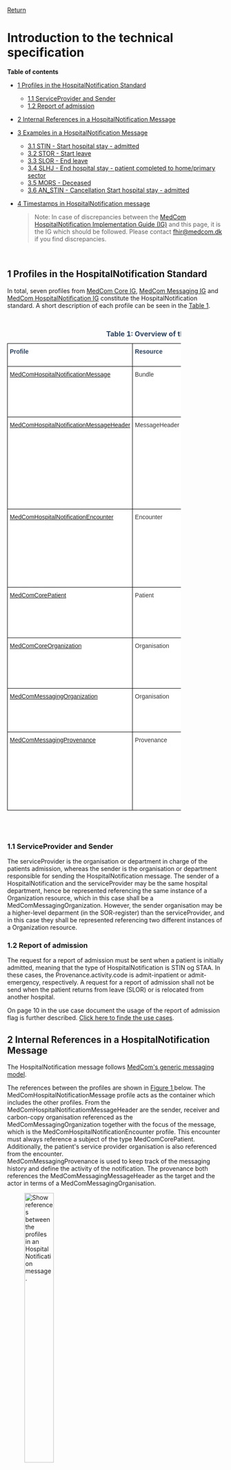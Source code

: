 [Return](../../index.md)
# Introduction to the technical specification

**Table of contents**
* [1 Profiles in the HospitalNotification Standard](#1-profiles-in-the-hospitalnotification-standard)
  * [1.1 ServiceProvider and Sender](#11-serviceprovider-and-sender)
  * [1.2  Report of admission](#12--report-of-admission)
* [2 Internal References in a HospitalNotification Message](#2-internal-references-in-a-hospitalnotification-message)
* [3 Examples in a HospitalNotification Message](#3-examples-in-a-hospitalnotification-message)
  * [3.1 STIN - Start hospital stay - admitted](#31-stin---start-hospital-stay---admitted)
  * [3.2 STOR - Start leave](#32-stor---start-leave)
  * [3.3 SLOR - End leave](#33-slor---end-leave)
  * [3.4 SLHJ - End hospital stay - patient completed to home/primary sector](#slhj)
  * [3.5 MORS - Deceased](#35-mors---deceased)
  * [3.6 AN_STIN - Cancellation Start hospital stay - admitted](#anstin)
* [4 Timestamps in HospitalNotification message](#4-timestamps-in-hospitalnotification-message)

  >Note: In case of discrepancies between the <a href="https://medcomfhir.dk/ig/hospitalnotification/" target="_blank">MedCom HospitalNotification Implementation Guide (IG)</a> and this page, it is the IG which should be followed. Please contact <fhir@medcom.dk> if you find discrepancies.
<br>


## 1 Profiles in the HospitalNotification Standard

In total, seven profiles from <a href="https://medcomfhir.dk/ig/core/" target="_blank">MedCom Core IG</a>, <a href="https://medcomfhir.dk/ig/messaging/" target="_blank">MedCom Messaging IG</a> and <a href="https://medcomfhir.dk/ig/hospitalnotification/" target="_blank">MedCom HospitalNotification IG</a> constitute the HospitalNotification standard. A short description of each profile can be seen in the <a href="#tab1">Table 1<a>.
<br><br>

<style type="text/css">
.tg  {border-collapse:collapse;border-spacing:0;max-width:80%}
.tg td{border-color:black;border-style:solid;border-width:1px;font-family:Arial, sans-serif;font-size:14px;
  overflow:hidden;padding:10px 5px;word-break:normal;}
.tg th{border-color:black;border-style:solid;border-width:1px;font-family:Arial, sans-serif;font-size:14px;
  font-weight:normal;overflow:hidden;padding:10px 5px;word-break:normal;}
.tg .tg-4mz0{background-color:#ffffff;color:#2c415c;text-align:left;vertical-align:top}
.tg .tg-7euo{background-color:#ffffff;color:#333333;text-align:left;vertical-align:top}
</style>
<div style="overflow-x:auto;">
<table class="tg" id="tab1">
<caption style="color:#2c415c; font-weight:bold; text-align:center"> Table 1: Overview of the profiles in HospitalNotification standard </caption>
<thead>
  <tr>
    <th class="tg-4mz0"><span style="font-weight:bold">Profile</span></th>
    <th class="tg-4mz0"><span style="font-weight:bold">Resource</span></th>
    <th class="tg-4mz0"><span style="font-weight:bold">Description</span></th>
    <th class="tg-4mz0"><span style="font-weight:bold">MustSupport elements</span></th>
    <th class="tg-4mz0"><span style="font-weight:bold">Implementation Guide Origin</span></th>
  </tr>
</thead>
<tbody>
  <tr>
    <td class="tg-7euo"><a href="https://medcomfhir.dk/ig/hospitalnotification/StructureDefinition-medcom-hospitalNotification-message.html" target="_blank">MedComHospitalNotificationMessage</a></td>
    <td class="tg-7euo">Bundle</td>
    <td class="tg-7euo">Acts as a container for the content of the message. The type of the Bundle shall always be 'message'.<br><br>This profile inherits from MedComMessagingMessage.</td>
    <td class="tg-7euo">Id<br>Type<br>Timestamp<br> Entry</td>
    <td class="tg-7euo">HospitalNotification</td>
  </tr>
  <tr>
    <td class="tg-7euo"><a href="https://medcomfhir.dk/ig/hospitalnotification/StructureDefinition-medcom-hospitalNotification-messageHeader.html" target="_blank">MedComHospitalNotificationMessageHeader</a></td>
    <td class="tg-7euo">MessageHeader</td>
    <td class="tg-7euo">The header of a message, which shall always be the first referenced profile, when the type of the Bundle is 'message'. This profile holds references to the fundamental information in a message such as sender, receiver, the content of the message and request for report of admission.<br><br>This profile inherits from MedComMessagingMessageHeader.</td>
    <td class="tg-7euo">Id<br>ReportOfAdmissionFlag <br>ReportOfAdmissionRecipient <br>Event[x]:eventCoding <br>Sender Organization<br>Receiver Organization<br>Source (Receiver of the Acknowledgement)<br>Focus</td>
    <td class="tg-7euo">HospitalNotification</td>
  </tr>
  <tr>
    <td class="tg-7euo"><a href="https://medcomfhir.dk/ig/hospitalnotification/StructureDefinition-medcom-hospitalNotification-encounter.html" target="_blank">MedComHospitalNotificationEncounter</a></td>
    <td class="tg-7euo">Encounter</td>
    <td class="tg-7euo">A meeting between a healthcare professional and a patient. In a HospitalNotification message the start time of the encounter represents the hospitalization of the patient.<br><br>This profile inherits from MedComCoreEncounter</td>
    <td class="tg-7euo">Id<br>Status<br> class<br>Subject <br>EpisodeOfCare identifier<br>Period start (start time of the encounter)<br>Period end (end time of the encounter)<br>ServiceProvider organization</td>
    <td class="tg-7euo">HospitalNotification</td>
  </tr>
  <tr>
    <td class="tg-7euo"><a href="https://medcomfhir.dk/ig/core/StructureDefinition-medcom-core-patient.html" target="_blank">MedComCorePatient</a></td>
    <td class="tg-7euo">Patient</td>
    <td class="tg-7euo">Describes a citizen or patient, when exchanging a MedCom message.</td>
    <td class="tg-7euo">Id<br>identifier (CPR-number)<br>Name<br>Address<br>Telecom<br>Deceased[x]</td>
    <td class="tg-7euo">Core</td>
  </tr>
  <tr>
    <td class="tg-7euo"><a href="https://medcomfhir.dk/ig/core/StructureDefinition-medcom-core-organization.html" target="_blank">MedComCoreOrganization</a></td>
    <td class="tg-7euo">Organisation</td>
    <td class="tg-7euo">Contains information which is useful in order to identify an organisation. In a HospitalNotification message it is often used to describe the serviceProvider organisation or department.</td>
    <td class="tg-7euo">Id<br>Identifier (SOR-id)<br>Name</td>
    <td class="tg-7euo">Core</td>
  </tr>
  <tr>
    <td class="tg-7euo"><a href="https://medcomfhir.dk/ig/messaging/StructureDefinition-medcom-messaging-organization.html" target="_blank">MedComMessagingOrganization</a></td>
    <td class="tg-7euo">Organisation</td>
    <td class="tg-7euo">Contains information which is useful in order to identify a sender or receiver organisation.<br>This profile inherits from MedComCoreOrganization.</td>
    <td class="tg-7euo">Id<br>Slices for identifier (SOR-id)<br>Slices for identifier (EAN/GLN-id)<br>Name</td>
    <td class="tg-7euo">Messaging</td>
  </tr>
  <tr>
    <td class="tg-7euo"><a href="https://medcomfhir.dk/ig/messaging/StructureDefinition-medcom-messaging-provenance.html" target="_blank">MedComMessagingProvenance</a></td>
    <td class="tg-7euo">Provenance</td>
    <td class="tg-7euo">Describes the activity of a message, e.g. whether the message concern an inpatient admission or discharge. In cases of a previously send message concerning the same admission, the Provenance resource holds a reference to the previous message. Thereby it is possible to get an overview of the patient's admission.</td>
    <td class="tg-7euo">Id<br>Target<br>OccurredDateTime<br>Timestamps<br>Activity<br>Agent<br>Entity (Reference to the previous message)</td>
    <td class="tg-7euo">Messaging</td>
  </tr>
</tbody>
</table>
</div>
<br><br>

### 1.1 ServiceProvider and Sender
The serviceProvider is the organisation or department in charge of the patients admission, whereas the sender is the organisation or department responsible for sending the HospitalNotification message. 
The sender of a HospitalNotification and the serviceProvider may be the same hospital department, hence be represented referencing the same instance of a Organization resource, which in this case shall be a MedComMessagingOrganization. However, the sender organisation may be a higher-level deparment (in the SOR-register) than the serviceProvider, and in this case they shall be represented referencing two different instances of a Organization resource.

### 1.2  Report of admission
The request for a report of admission must be sent when a patient is initially admitted, meaning that the type of HospitalNotification is STIN og STAA. In these cases, the Provenance.activity.code is admit-inpatient or admit-emergency, respectively. A request for a report of admission shall not be send when the patient returns from leave (SLOR) or is relocated from another hospital. 
 
On page 10 in the use case document the usage of the report of admission flag is further described. <a href="https://medcomdk.github.io/dk-medcom-hospitalnotification/#12-use-cases">Click here to finde the use cases</a>. 


## 2 Internal References in a HospitalNotification Message
The HospitalNotification message follows <a href="https://medcomdk.github.io/dk-medcom-messaging/assets/documents/Intro-Technical-Spec-ENG.html" target="_blank">MedCom's generic messaging model</a>. 

The references between the profiles are shown in  <a href="#Fig1" rel="noopener noreferrer"> Figure 1 </a> below. The MedComHospitalNotificationMessage profile acts as the container which includes the other profiles. From the MedComHospitalNotificatiomMessageHeader are the sender, receiver and carbon-copy organisation referenced as the MedComMessagingOrganization together with the focus of the message, which is the MedComHospitalNotificationEncounter profile. This encounter must always reference a subject of the type MedComCorePatient. Additionally, the patient's service provider organisation is also referenced from the encounter.<br> 
MedComMessagingProvenance is used to keep track of the messaging history and define the activity of the notification. The provenance both references the MedComMessagingMessageHeader as the target and the actor in terms of a MedComMessagingOrganisation. 

<figure>
<img src="../images/HospitalNotification.png" alt="Show references between the profiles in an HospitalNotification message." style="width:40%" id="Fig1">
<figcaption text-align="center"><b>Figure 1: Structure of the HospitalNotification message </b> </figcaption>
</figure>
<br><br>


## 3 Examples in a HospitalNotification Message
Examples in section [3.1](#31-stin---start-hospital-stay---admitted) to [3.6](#36-an_stin---cancellation-start-hospital-stay---admitted) illustrates different types of HospitalNotifications. For each example, the type of HospitalNotification can be seen in the associated headline. In the examples the serviceProvider and sender organisation is represented by the same Organization instance. Further, the instances in the examples are in the same order to create a better overview, however IT vendors cannot assume any specific order of the instances in a message.

<a href="https://medcomdk.github.io/dk-medcom-hospitalnotification/#14-hospitalnotification-codes" target="_blank">Click here to get an overview of the HospitalNotification types.</a>


On <a href="#Fig2" rel="noopener noreferrer">Figure 2</a> to <a href="#Fig7" rel="noopener noreferrer">Figure 7</a>, the required content of a HospitalNotification message is illustrated. 
There is a difference between the required elements and MustSupport elements, as the required elements always shall be included in a message. However, MustSupport elements must be included if they are present in the sender's system and the receiver must be able to handle the information if it is included. 

<a href="https://medcomfhir.dk/ig/hospitalnotification/StructureDefinition-medcom-hospitalNotification-message-examples.html" target="_blank">Click here to see examples in in XML and JSON for MedCom HospitalNotificationMessage </a>


On <a href="#Fig2" rel="noopener noreferrer">Figure 2</a>, only one instance of the Provenance recource is included, since only one HospitalNotification has been sent. On <a href="#Fig3" rel="noopener noreferrer">Figure 3</a> to <a href="#Fig7" rel="noopener noreferrer">Figure 7</a>, two or more in instance of the Provenance recource, to reference the previously sent HospitalNotifications as well as the instance representing the current HospitalNotfication.


### 3.1 STIN - Start hospital stay - admitted
On <a href="#Fig2" rel="noopener noreferrer">Figure 2</a>, a simplified example of a ‘Start hospital stay - admitted’ HospitalNotification is presented. In the MessageHeader there is a request for a reportOfAdmission (extension:reportOfAdmissionFlag). In the Encounter instance the status is ‘in-progress’, and the Encounter is populated with a start timestamp (period.start). In the Provenance instance the activity code is ‘admit-inpatient’. 

<figure>
<img src="../images/HNAdmitInPat.svg" alt="Simplified example: STIN - Start hospital stay - admitted" style="width: 48%" id="Fig2">
<figcaption text-align = "center"><b>Figure 2: Simplified example: Start hospital stay - admitted</b></figcaption>
</figure>

### 3.2 STOR - Start leave
On <a href="#Fig3" rel="noopener noreferrer">Figure 3</a>, a simplified example of a ‘Start leave’ HospitalNotification is presented, which is sent in continuation of the simplified example in <a href="#Fig2" rel="noopener noreferrer">Figure 2</a>. The status in the Encounter is changed from ‘in-progress’ to ‘onleave’, and the Encounter is populated with a start timestamp for the period of leave (extension:leavePeriod.start). In the current Provenance instance the activity code is ‘start-leave-inpatient’. 

<figure>
<img src="../images/HNstartOnleave.svg" alt="Simplified example: STOR - Start leave" style="width: 48%" id="Fig3">
<figcaption text-align = "center"><b>Figure 3: Simplified example: Start leave</b></figcaption>
</figure>
<br><br>

### 3.3 SLOR - End leave
On <a href="#Fig4" rel="noopener noreferrer">Figure 4</a>, a simplified example of a ‘End leave’ HospitalNotification is presented, which is sent in continuation of the simplified example in <a href="#Fig3" rel="noopener noreferrer">Figure 3</a>. The status in the Encounter is changed from ‘onleave’ to ‘in-progress’, and the Encounter is populated with a end timestamp for the period of leave (extension:leavePeriod.end). In the current Provenance instance the activity code is ‘end-leave-inpatient’. 

<figure>
<img src="../images/HNendOnleave.svg" alt="Simplified example: SLOR - End leave" style="width: 48%" id="Fig4">
<figcaption text-align = "center"><b>Figure 4: Simplified example: End Leave</b></figcaption>
</figure>
<br><br>

### 3.4 SLHJ - End hospital stay - patient completed to home/primary sector {#slhj}
On <a href="#Fig5" rel="noopener noreferrer">Figure 5</a>, a simplified example of a ‘End hospital stay - patient completed to home/primary sector’ HospitalNotification is presented, which is sent in continuation of the simplified example in <a href="#Fig2" rel="noopener noreferrer">Figure 2</a>. The status in the Encounter is changed from ‘in-progress’ to ‘finished’, and the Encounter is populated with a timestamp indicating end of the encounter (period.end). In the current Provenance instance the activity code is ‘discharge-inpatient-home’. 

<figure>
<img src="../images/HNdischargeInPat.svg" alt="Simplified example: SLHJ - End hospital stay - patient completed to home/primary sector" style="width: 48%" id="Fig5">
<figcaption text-align = "center"><b>Figure 5: Simplified example: End hospital stay - patient completed to home/primary sector</b></figcaption>
</figure>
<br><br>

### 3.5 MORS - Deceased
On <a href="#Fig6" rel="noopener noreferrer">Figure 6</a>, a simplified example of a ‘Deceased’ HospitalNotification is presented, which is sent in continuation of the simplified example in <a href="#Fig2" rel="noopener noreferrer">Figure 2</a>. The status in the Encounter is changed from ‘in-progress’ to ‘finished’, and the Encounter is populated with a timestamp indicating end of the encounter (period.end) i.e. the death of the patient. The element Patient.deceased is sat to ‘true’, indicating that the patient is deceased. In the current Provenance instance the activity code is ‘admit-inpatient’, as it shall remain the current activity. 

<figure>
<img src="../images/HNdeceasedInPat.svg" alt="Simplified example: MORS - Deceased" style="width: 48%" id="Fig6">
<figcaption text-align = "center"><b>Figure 6: Simplified example: Deceased</b></figcaption>
</figure>
<br><br>

### 3.6 AN_STIN - Cancellation Start hospital stay - admitted {#anstin}
On <a href="#Fig7" rel="noopener noreferrer">Figure 7</a>, a simplified example of a 'Cancellation Start hospital stay - admitted' HospitalNotification is presented, which is sent in continuation of the simplified example in <a href="#Fig2" rel="noopener noreferrer">Figure 2</a>. In the current Provenance instance the activity code is changed to ‘cancel-admit-inpatient’ and the entity.what is ‘removal’ indicating that the previous message is cancelled. 

<figure>
<img src="../images/HNcancelEnteredInError.svg" alt="Simplified example: AN_STIN - Cancellation Start hospital stay - admitted" style="width: 48%" id="Fig7">
<figcaption text-align = "center"><b>Figure 7: Simplified example: Cancellation Start hospital stay - admitted</b></figcaption>
</figure>
<br><br>


## 4 Timestamps in HospitalNotification message

HospitalNotification messages are generated and sent based on real-time registration in the EPR/PAS system. In case the EPR allows future registrations of planned contacts or a period of leave, the HospitalNotifications shall only be triggered when the event occurs, i.e. at the patient’s physical attendance, as described in the [Clinical guidelines for application](https://medcomdk.github.io/dk-medcom-hospitalnotification/#11-clinical-guidelines-for-application).

The HospitalNotification message contains several timestamps. These timestamps are present in the profiles MedComHospitalNotificationEncounter, MedComHospitalNotificationMessage and MedComMessagingProvenance and have different purposes:

* Encounter-timestamps represent the time of an event. For receiving systems, this is the timestamps that must be displayed for the end user as ‘date and time of start/end for the event’. <a href="https://medcomfhir.dk/ig/hospitalnotification/StructureDefinition-medcom-hospitalNotification-encounter.html" target="_blank">The usage of these timestamps is more thoroughly described in the IG on the page for the MedComHospitalNotificationEncounter profile</a>.
* Bundle.timestamp represents the time bundle is generated. 
* Provenance.occuredDateTime[x] represents the time the HospitalNotification is sent, in a human-readable time
* Provenance.recorded represents the time the HospitalNotification is sent, in a machine-readable time


<!--  -->

<!-- ## 4 Release Notes 
[The latest changes of this page](../documents/ReleaseNoteIntroTechnicalSpec.md) can be found here. -->



